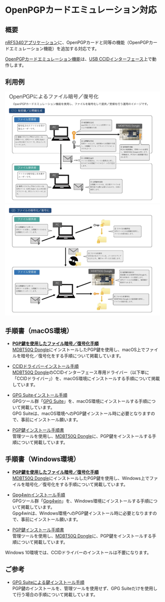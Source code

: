 # OpenPGPカードエミュレーション対応

## 概要

[nRF5340アプリケーション](../../nRF5340_app)に、OpenPGPカードと同等の機能（OpenPGPカードエミュレーション機能）を追加する対応です。

[OpenPGPカードエミュレーション機能](../../CCID/openpgp_lib/README.md)は、[USB CCIDインターフェース](../../CCID/ccid_lib/README.md)上で動作します。

## 利用例

<img src="assets01/0017.jpg" width="720"><br>
<img src="assets01/0018.jpg" width="720">


## 手順書（macOS環境）

- <b>[PGP鍵を使用したファイル暗号／復号化手順](../../CCID/OpenPGP/OPGPCRYPTION.md)</b><br>
[MDBT50Q Dongle](../../FIDO2Device/MDBT50Q_Dongle/README.md)にインストールしたPGP鍵を使用し、macOS上でファイルを暗号化／復号化をする手順について掲載しています。

- [CCIDドライバーインストール手順](../../CCID/INSTALLPRG.md)<br>
[MDBT50Q Dongle](../../FIDO2Device/MDBT50Q_Dongle/README.md)のCCIDインターフェース専用ドライバー（以下単に「CCIDドライバー」）を、macOS環境にインストールする手順について掲載しています。

- [GPG Suiteインストール手順](../../CCID/OpenPGP/GPGINSTMAC.md)<br>
GPGツール群「[GPG Suite](https://gpgtools.org)」を、macOS環境にインストールする手順について掲載しています。<br>
GPG Suiteは、macOS環境へのPGP鍵インストール時に必要となりますので、事前にインストール願います。

- [PGP鍵インストール手順書](../../MaintenanceTool/macOSApp/PGPKEYINST.md)<br>
管理ツールを使用し、[MDBT50Q Dongle](../../FIDO2Device/MDBT50Q_Dongle/README.md)に、PGP鍵をインストールする手順について掲載しています。

## 手順書（Windows環境）

- <b>[PGP鍵を使用したファイル暗号／復号化手順](../../CCID/OpenPGP/OPGPCRYPTIONWIN.md)</b><br>
[MDBT50Q Dongle](../../FIDO2Device/MDBT50Q_Dongle/README.md)にインストールしたPGP鍵を使用し、Windows上でファイルを暗号化／復号化をする手順について掲載しています。

- [Gpg4winインストール手順](../../CCID/OpenPGP/GPGINSTWIN.md)<br>
GPGツール群「[Gpg4win](https://www.gnupg.org)」を、Windows環境にインストールする手順について掲載しています。<br>
Gpg4winは、Windows環境へのPGP鍵インストール時に必要となりますので、事前にインストール願います。

- [PGP鍵インストール手順書](../../MaintenanceTool/dotNET/PGPKEYINST.md)<br>
管理ツールを使用し、[MDBT50Q Dongle](../../FIDO2Device/MDBT50Q_Dongle/README.md)に、PGP鍵をインストールする手順について掲載しています。

Windows 10環境では、CCIDドライバーのインストールは不要になります。

## ご参考

- [GPG Suiteによる鍵インストール手順](../../CCID/OpenPGP/GPGKEYINST.md)<br>
PGP鍵のインストールを、管理ツールを使用せず、GPG Suiteだけを使用して行う場合の手順について掲載しています。

